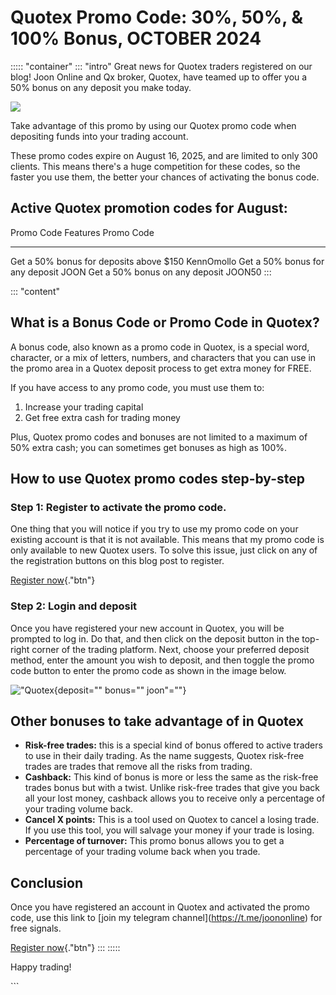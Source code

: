 # Quotex Promo Code: 30%, 50%, & 100% Bonus, OCTOBER 2024

::::: \"container\"
::: \"intro\"
Great news for Quotex traders registered on our blog! Joon Online and Qx
broker, Quotex, have teamed up to offer you a 50% bonus on any deposit
you make today.

[![](https://static.quotex.io/files/4_en/300_250.jpg)](https://traff.sbs/brokerqxlid)

Take advantage of this promo by using our Quotex promo code when
depositing funds into your trading account.

These promo codes expire on August 16, 2025, and are limited to only 300
clients. This means there\'s a huge competition for these codes, so the
faster you use them, the better your chances of activating the bonus
code.

## Active Quotex promotion codes for August:

  Promo Code Features                        Promo Code
  ------------------------------------------ ------------
  Get a 50% bonus for deposits above \$150   KennOmollo
  Get a 50% bonus for any deposit            JOON
  Get a 50% bonus on any deposit             JOON50
:::

::: \"content\"
## What is a Bonus Code or Promo Code in Quotex?

A bonus code, also known as a promo code in Quotex, is a special word,
character, or a mix of letters, numbers, and characters that you can use
in the promo area in a Quotex deposit process to get extra money for
FREE.

If you have access to any promo code, you must use them to:

1.  Increase your trading capital
2.  Get free extra cash for trading money

Plus, Quotex promo codes and bonuses are not limited to a maximum of 50%
extra cash; you can sometimes get bonuses as high as 100%.

## How to use Quotex promo codes step-by-step

### Step 1: Register to activate the promo code.

One thing that you will notice if you try to use my promo code on your
existing account is that it is not available. This means that my promo
code is only available to new Quotex users. To solve this issue, just
click on any of the registration buttons on this blog post to register.

[Register now](\%22https://traff.sbs/brokerqxsignup\%22){."btn"}

### Step 2: Login and deposit

Once you have registered your new account in Quotex, you will be
prompted to log in. Do that, and then click on the deposit button in the
top-right corner of the trading platform. Next, choose your preferred
deposit method, enter the amount you wish to deposit, and then toggle
the promo code button to enter the promo code as shown in the image
below.

!["Quotex](\%22image1.png\%22){deposit="" bonus="" joon"=""}

## Other bonuses to take advantage of in Quotex

-   **Risk-free trades:** this is a special kind of bonus offered to
    active traders to use in their daily trading. As the name suggests,
    Quotex risk-free trades are trades that remove all the risks from
    trading.
-   **Cashback:** This kind of bonus is more or less the same as the
    risk-free trades bonus but with a twist. Unlike risk-free trades
    that give you back all your lost money, cashback allows you to
    receive only a percentage of your trading volume back.
-   **Cancel X points:** This is a tool used on Quotex to cancel a
    losing trade. If you use this tool, you will salvage your money if
    your trade is losing.
-   **Percentage of turnover:** This promo bonus allows you to get a
    percentage of your trading volume back when you trade.

## Conclusion

Once you have registered an account in Quotex and activated the promo
code, use this link to \[join my telegram
channel\](https://t.me/joononline) for free signals.

[Register now](\%22https://traff.sbs/brokerqxsignup\%22){."btn"}
:::
:::::

Happy trading!

\`\`\`

